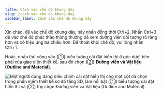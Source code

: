 ```yaml
---
title: Cách vào chế độ khung dây
slug: /cach-vao-che-do-khung-day
sidebar_label: Cách vào chế độ khung dây
---
```


Xin chào, để vào chế độ khung dây, hãy nhấn đồng thời Ctrl+2. Nhấn Ctrl+3 để vào chế độ phác thảo thông thường để xem đường viền đối tượng rõ ràng hơn và có hiệu ứng ba chiều hơn. Để thoát khỏi chế độ, vui lòng nhấn Ctrl+1.

Hoặc, nhấp thủ công vào (①) biểu tượng cài đặt hiển thị ở góc dưới bên phải của giao diện thiết kế, sau đó chọn (②) **Đường viền và Vật liệu (Outline and Material)**.

![Một người dùng đang điều chỉnh cài đặt hiển thị cho một cột đã chọn trong phần mềm thiết kế sơ đồ tầng 3D, làm nổi bật (①) biểu tượng cài đặt hiển thị và (②) tùy chọn Đường viền và Vật liệu (Outline and Material).](https://storage.googleapis.com/jegavn_kb/images/recQ06Mw9fxcODzFB1751867625733)